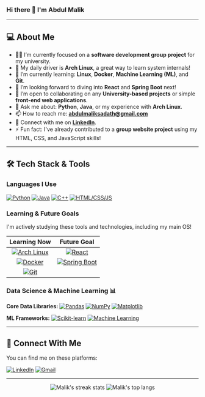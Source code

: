 ### Hi there 👋 I'm Abdul Malik

---

## 💻 About Me

- 👨‍💻 I’m currently focused on a **software development group project** for my university.
- 🐧 My daily driver is **Arch Linux**, a great way to learn system internals!
- 🌱 I’m currently learning: **Linux**, **Docker**, **Machine Learning (ML)**, and **Git**.
- 🚀 I’m looking forward to diving into **React** and **Spring Boot** next!
- 👯 I’m open to collaborating on any **University-based projects** or simple **front-end web applications**.
- 💬 Ask me about: **Python**, **Java**, or my experience with **Arch Linux**.
- 📫 How to reach me: **abdulmaliksadath@gmail.com**
- 🔗 Connect with me on **[LinkedIn](https://www.linkedin.com/in/abdul-malik-9a448b293)**.
- ⚡ Fun fact: I've already contributed to a **group website project** using my HTML, CSS, and JavaScript skills!

---

## 🛠️ Tech Stack & Tools

### Languages I Use
[![Python](https://skillicons.dev/icons?i=py)](https://skillicons.dev/)
[![Java](https://skillicons.dev/icons?i=java)](https://skillicons.dev/)
[![C++](https://skillicons.dev/icons?i=cpp)](https://skillicons.dev/)
[![HTML/CSS/JS](https://skillicons.dev/icons?i=html,css,js)](https://skillicons.dev/)

### Learning & Future Goals
I'm actively studying these tools and technologies, including my main OS!

| Learning Now | Future Goal |
| :---: | :---: |
| [![Arch Linux](https://skillicons.dev/icons?i=arch)](https://skillicons.dev/) | [![React](https://skillicons.dev/icons?i=react)](https://skillicons.dev/) |
| [![Docker](https://skillicons.dev/icons?i=docker)](https://skillicons.dev/) | [![Spring Boot](https://skillicons.dev/icons?i=spring)](https://skillicons.dev/) |
| [![Git](https://skillicons.dev/icons?i=git)](https://skillicons.dev/) | |

### Data Science & Machine Learning 📊

**Core Data Libraries:**
[![Pandas](https://img.shields.io/badge/Pandas-150458?style=for-the-badge&logo=pandas&logoColor=white)](https://pandas.pydata.org/)
[![NumPy](https://img.shields.io/badge/NumPy-013243?style=for-the-badge&logo=numpy&logoColor=white)](https://numpy.org/)
[![Matplotlib](https://img.shields.io/badge/Matplotlib-03314B?style=for-the-badge&logo=matplotlib&logoColor=white)](https://matplotlib.org/)

**ML Frameworks:**
[![Scikit-learn](https://img.shields.io/badge/Scikit--learn-F7931E?style=for-the-badge&logo=scikit-learn&logoColor=white)](https://scikit-learn.org/stable/)
[![Machine Learning](https://img.shields.io/badge/Machine%20Learning-FF6F00?style=for-the-badge&logo=tensorflow&logoColor=white)](https://scikit-learn.org/stable/)

---

## 🔗 Connect With Me

You can find me on these platforms:

[![LinkedIn](https://img.shields.io/badge/LinkedIn-0077B5?style=for-the-badge&logo=linkedin&logoColor=white)](https://www.linkedin.com/in/abdul-malik-9a448b293)
[![Gmail](https://img.shields.io/badge/Gmail-D14836?style=for-the-badge&logo=gmail&logoColor=white)](mailto:abdulmaliksadath@gmail.com)

---

<p align="center">
  <div align="center">
    <img align="" src="https://github-readme-stats.vercel.app/api?username=Abdul-Malik-0404&show_icons=true&include_all_commits=true&theme=dark&hide_border=true" alt="Malik's streak stats"/>
    <img align="" src="https://github-readme-stats.vercel.app/api/top-langs/?username=Abdul-Malik-0404&layout=compact&theme=dark&hide_border=true" alt="Malik's top langs"/>
  </div>
</p>
